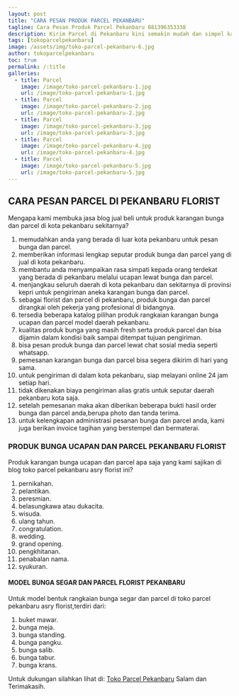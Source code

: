 ```yaml
---
layout: post
title: "CARA PESAN PRODUK PARCEL PEKANBARU"
tagline: Cara Pesan Produk Parcel Pekanbaru 081396353338
description: Kirim Parcel di Pekanbaru kini semakin mudah dan simpel karena hadirnya salah satu florist di pekanbaru terbaik.
tags: [tokoparcelpekanbaru]
image: /assets/img/toko-parcel-pekanbaru-6.jpg
author: tokoparcelpekanbaru
toc: true
permalink: /:title
galleries:
  - title: Parcel
    image: /image/toko-parcel-pekanbaru-1.jpg
    url: /image/toko-parcel-pekanbaru-1.jpg
  - title: Parcel
    image: /image/toko-parcel-pekanbaru-2.jpg
    url: /image/toko-parcel-pekanbaru-2.jpg
  - title: Parcel
    image: /image/toko-parcel-pekanbaru-3.jpg
    url: /image/toko-parcel-pekanbaru-3.jpg
  - title: Parcel
    image: /image/toko-parcel-pekanbaru-4.jpg
    url: /image/toko-parcel-pekanbaru-4.jpg
  - title: Parcel
    image: /image/toko-parcel-pekanbaru-5.jpg
    url: /image/toko-parcel-pekanbaru-5.jpg
---
```


## CARA PESAN PARCEL DI PEKANBARU FLORIST
Mengapa kami membuka jasa blog jual beli untuk produk karangan bunga dan parcel di kota pekanbaru sekitarnya?
1. memudahkan anda yang berada di luar kota pekanbaru untuk pesan bunga dan parcel.
2. memberikan informasi lengkap seputar produk bunga dan parcel yang di jual di kota pekanbaru.
3. membantu anda menyampaikan rasa simpati kepada orang terdekat yang berada di pekanbaru melalui ucapan lewat bunga dan parcel.
4. menjangkau seluruh daerah di kota pekanbaru dan sekitarnya di provinsi kepri untuk pengiriman aneka karangan bunga dan parcel.
5. sebagai florist dan parcel di pekanbaru, produk bunga dan parcel dirangkai oleh pekerja yang profesional di bidangnya.
6. tersedia beberapa katalog pilihan produk rangkaian karangan bunga ucapan dan parcel model daerah pekanbaru.
7. kualitas produk bunga yang masih fresh serta produk parcel dan bisa dijamin dalam kondisi baik sampai ditempat tujuan pengiriman.
8. bisa pesan produk bunga dan parcel lewat chat sosial media seperti whatsapp.
9. pemesanan karangan bunga dan parcel bisa segera dikirim di hari yang sama.
10. untuk pengiriman di dalam kota pekanbaru, siap melayani online 24 jam setiap hari.
11. tidak dikenakan biaya pengiriman alias gratis untuk seputar daerah pekanbaru kota saja.
12. setelah pemesanan maka akan diberikan beberapa bukti hasil order bunga dan parcel anda,berupa photo dan tanda terima.
13. untuk kelengkapan administrasi pesanan bunga dan parcel anda, kami juga berikan invoice tagihan yang berstempel dan bermaterai.

### PRODUK BUNGA UCAPAN DAN PARCEL PEKANBARU FLORIST
Produk karangan bunga ucapan dan parcel apa saja yang kami sajikan di blog toko parcel pekanbaru asry florist ini?
1. pernikahan.
2. pelantikan.
3. peresmian.
4. belasungkawa atau dukacita.
5. wisuda.
6. ulang tahun.
7. congratulation.
8. wedding.
9. grand opening.
10. pengkhitanan.
11. penabalan nama.
12. syukuran.

#### MODEL BUNGA SEGAR DAN PARCEL FLORIST PEKANBARU
Untuk model bentuk rangkaian bunga segar dan parcel di toko parcel pekanbaru asry florist,terdiri dari:
1. buket mawar.
2. bunga meja.
3. bunga standing.
4. bunga pangku.
5. bunga salib.
6. bunga tabur.
7. bunga krans.

Untuk dukungan silahkan lihat di:
[Toko Parcel Pekanbaru](https://www.bungabuket.com/blog/)
Salam dan Terimakasih.
